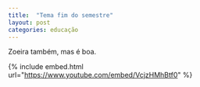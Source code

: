 ```yaml
---
title:  "Tema fim do semestre"
layout: post
categories: educação 
---
```


Zoeira também, mas é boa. 


{% include embed.html url="https://www.youtube.com/embed/VcjzHMhBtf0" %}
